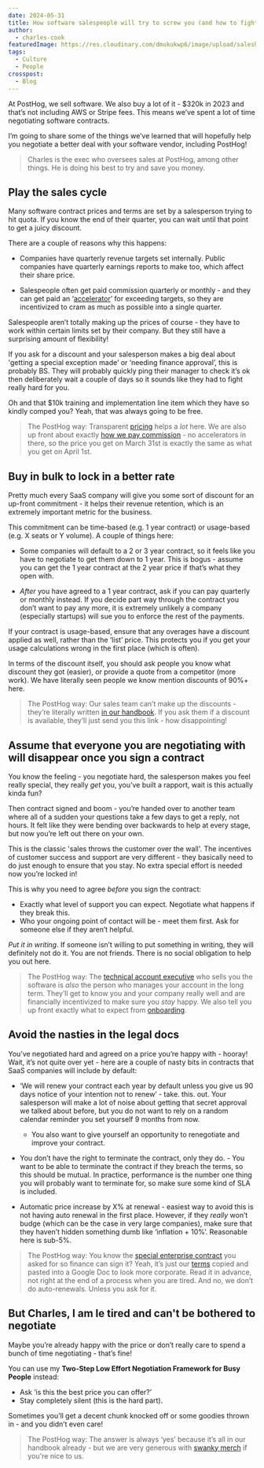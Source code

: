 ```yaml
---
date: 2024-05-31
title: How software salespeople will try to screw you (and how to fight back)
author:
  - charles-cook
featuredImage: https://res.cloudinary.com/dmukukwp6/image/upload/saleshog_9f74052914.png
tags:
  - Culture
  - People
crosspost:
  - Blog      
---
```


At PostHog, we sell software. We also buy a lot of it - $320k in 2023 and that’s not including AWS or Stripe fees. This means we’ve spent a lot of time negotiating software contracts.

I’m going to share some of the things we’ve learned that will hopefully help you negotiate a better deal with your software vendor, including PostHog!

> Charles is the exec who oversees sales at PostHog, among other things. He is doing his best to try and save you money. 

## Play the sales cycle

Many software contract prices and terms are set by a salesperson trying to hit quota. If you know the end of their quarter, you can wait until that point to get a juicy discount.

There are a couple of reasons why this happens:

- Companies have quarterly revenue targets set internally. Public companies have quarterly earnings reports to make too, which affect their share price. 

- Salespeople often get paid commission quarterly or monthly - and they can get paid an ‘[accelerator](https://www.everstage.com/resources/glossary/sales-accelerator)’ for exceeding targets, so they are incentivized to cram as much as possible into a single quarter. 

Salespeople aren’t totally making up the prices of course - they have to work within certain limits set by their company. But they still have a surprising amount of flexibility! 

If you ask for a discount and your salesperson makes a big deal about 'getting a special exception made’ or ‘needing finance approval’, this is probably BS. They will probably quickly ping their manager to check it’s ok then deliberately wait a couple of days so it sounds like they had to fight really hard for you.

Oh and that $10k training and implementation line item which they have so kindly comped you? Yeah, that was always going to be free. 

> The PostHog way: Transparent [pricing](/pricing) helps a _lot_ here. We are also up front about exactly [how we pay commission](/handbook/growth/sales/how-we-work#how-commission-works) - no accelerators in there, so the price you get on March 31st is exactly the same as what you get on April 1st. 

## Buy in bulk to lock in a better rate

Pretty much every SaaS company will give you some sort of discount for an up-front commitment - it helps their revenue retention, which is an extremely important metric for the business. 

This commitment can be time-based (e.g. 1 year contract) or usage-based (e.g. X seats or Y volume). A couple of things here:

- Some companies will default to a 2 or 3 year contract, so it feels like you have to negotiate to get them down to 1 year. This is bogus - assume you can get the 1 year contract at the 2 year price if that’s what they open with. 

- _After_ you have agreed to a 1 year contract, ask if you can pay quarterly or monthly instead. If you decide part way through the contract you don’t want to pay any more, it is extremely unlikely a company (especially startups) will sue you to enforce the rest of the payments. 

If your contract is usage-based, ensure that any overages have a discount applied as well, rather than the ‘list’ price. This protects you if you get your usage calculations wrong in the first place (which is often).

In terms of the discount itself, you should ask people you know what discount they got (easier), or provide a quote from a competitor (more work).  We have literally seen people we know mention discounts of 90%+ here.

> The PostHog way: Our sales team can’t make up the discounts - they’re literally written [in our handbook](/handbook/growth/sales/contracts#discounts). If you ask them if a discount is available, they’ll just send you this link - how disappointing! 

## Assume that everyone you are negotiating with will disappear once you sign a contract

You know the feeling - you negotiate hard, the salesperson makes you feel really special, they really _get_ you, you’ve built a rapport, wait is this actually kinda fun?

Then contract signed and boom - you’re handed over to another team where all of a sudden your questions take a few days to get a reply, not hours. It felt like they were bending over backwards to help at every stage, but now you’re left out there on your own. 

This is the classic 'sales throws the customer over the wall'. The incentives of customer success and support are very different - they basically need to do just enough to ensure that you stay. No extra special effort is needed now you’re locked in!

This is why you need to agree _before_ you sign the contract:

- Exactly what level of support you can expect. Negotiate what happens if they break this.
- Who your ongoing point of contact will be - meet them first. Ask for someone else if they aren’t helpful.

_Put it in writing_. If someone isn’t willing to put something in writing, they will definitely not do it. You are not friends. There is no social obligation to help you out here. 

> The PostHog way: The [technical account executive](/handbook/growth/sales/overview#how-we-define-roles) who sells you the software is _also_ the person who manages your account in the long term. They’ll get to know you and your company really well and are financially incentivized to make sure you _stay_ happy. We also tell you up front exactly what to expect from [onboarding](/handbook/growth/sales/customer-onboarding).

## Avoid the nasties in the legal docs

You’ve negotiated hard and agreed on a price you’re happy with - hooray! Wait, it’s not quite over yet - here are a couple of nasty bits in contracts that SaaS companies will include by default: 

- ‘We will renew your contract each year by default unless you give us 90 days notice of your intention not to renew’ - take. this. out. Your salesperson will make a lot of noise about getting that secret approval we talked about before, but you do not want to rely on a random calendar reminder you set yourself 9 months from now. 
  
  - You also want to give yourself an opportunity to renegotiate and improve your contract. 

- You don’t have the right to terminate the contract, only they do. - You want to be able to terminate the contract if they breach the terms, so this should be mutual. In practice, performance is the number one thing you will probably want to terminate for, so make sure some kind of SLA is included.

- Automatic price increase by X% at renewal - easiest way to avoid this is not having auto renewal in the first place. However, if they _really_ won’t budge (which can be the case in very large companies), make sure that they haven’t hidden something dumb like ‘inflation + 10%’. Reasonable here is sub-5%. 

> The PostHog way: You know the [special enterprise contract](https://docs.google.com/document/d/155w70ZAHecVZcDqTq2_415dvaq2Bk-8QlEOozjq1hG8/edit#heading=h.y38xfjgcg4xm) you asked for so finance can sign it? Yeah, it’s just our [terms](/terms) copied and pasted into a Google Doc to look more corporate. Read it in advance, not right at the end of a process when you are tired. And no, we don’t do auto-renewals. Unless you ask for it.

## But Charles, I am le tired and can't be bothered to negotiate

Maybe you’re already happy with the price or don’t really care to spend a bunch of time negotiating - that’s fine!

You can use my **Two-Step Low Effort Negotiation Framework for Busy People** instead:

- Ask ‘is this the best price you can offer?’
- Stay completely silent (this is the hard part). 

Sometimes you’ll get a decent chunk knocked off or some goodies thrown in - and you didn’t even care!

> The PostHog way: The answer is always ‘yes’ because it’s all in our handbook already - but we are very generous with [swanky merch](/merch) if you're nice to us. 

